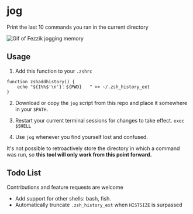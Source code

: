 # jog

Print the last 10 commands you ran in the current directory

![Gif of Fezzik jogging memory](https://media1.giphy.com/media/5PNM2yFGbUVK8/giphy.gif?cid=ecf05e47a644d0cfbeab72eab8ea67edb714352983ffd82b&rid=giphy.gif)

## Usage

1. Add this function to your `.zshrc`
```
function zshaddhistory() {
	echo "${1%%$'\n'}⋮${PWD}   " >> ~/.zsh_history_ext
}
```
2. Download or copy the `jog` script from this repo and place it somewhere in your `$PATH`. 

3. Restart your current terminal sessions for changes to take effect. `exec $SHELL`

4. Use `jog` whenever you find yourself lost and confused.

It's not possible to retroactively store the directory in which a command was run, so **this tool will only work from this point forward.**

## Todo List
Contributions and feature requests are welcome

- Add support for other shells: bash, fish.
- Automatically truncate `.zsh_history_ext` when `HISTSIZE` is surpassed
